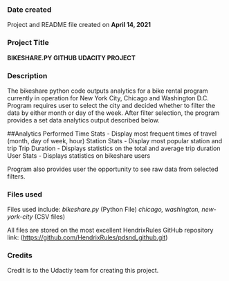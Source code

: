 ### Date created
Project and README file created on **April 14, 2021**

### Project Title
**BIKESHARE.PY GITHUB UDACITY PROJECT**

### Description
The bikeshare python code outputs analytics for a bike rental program currently in operation for New York City, Chicago and Washington D.C.
Program requires user to select the city and decided whether to filter the data by either month or day of the week.  After filter selection, the program provides a set data analytics output described below.

##Analytics Performed
Time Stats - Display most frequent times of travel (month, day of week, hour)
Station Stats - Display most popular station and trip
Trip Duration - Displays statistics on the total and average trip duration
User Stats - Displays statistics on bikeshare users

Program also provides user the opportunity to see raw data from selected filters.

### Files used
Files used include:
*bikeshare.py* (Python File)
*chicago, washington, new-york-city* (CSV files)

All files are stored on the most excellent HendrixRules GitHub repository
link: (https://github.com/HendrixRules/pdsnd_github.git)


### Credits
Credit is to the Udactiy team for creating this project.
